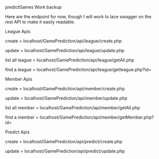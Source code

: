 predictGames
Work backup

Here are the endpoint for now, though I will work to lace swagger on the rest API to make it easily readable.

League Apis

create = localhost/GamePrediction/api/league/create.php

update = localhost/GamePrediction/api/league/update.php

list all league = localhost/GamePrediction/api/league/getAll.php

find a league = localhost/GamePrediction/api/league/getleague.php?id=

Member Apis

create = localhost/GamePrediction/api/member/create.php

update = localhost/GamePrediction/api/member/update.php

list all member = localhost/GamePrediction/api/member/getAll.php

find a member = localhost/GamePrediction/api/member/getMember.php?id=

Predict Apis

create = localhost/GamePrediction/api/predict/create.php

update = localhost/GamePrediction/api/predict/update.php

